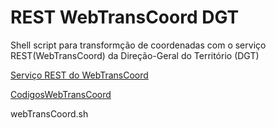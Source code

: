# REST WebTransCoord DGT
Shell script para transformção de coordenadas com o serviço REST(WebTransCoord) da Direção-Geral do Território (DGT)

[Serviço REST do WebTransCoord](https://www.dgterritorio.gov.pt/geodesia/transformacao-coordenadas/Web-TransCoord)

[CodigosWebTransCoord](https://www.dgterritorio.gov.pt/sites/default/files/ficheiros-geodesia/CodigosWebTransCoord.pdf)

webTransCoord.sh
